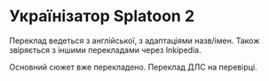 # Українізатор Splatoon 2

Переклад ведеться з англійської, з адаптаціями назв/імен. Також звіряється з іншими перекладами через Inkipedia.

Основний сюжет вже перекладено. Переклад ДЛС на перевірці.